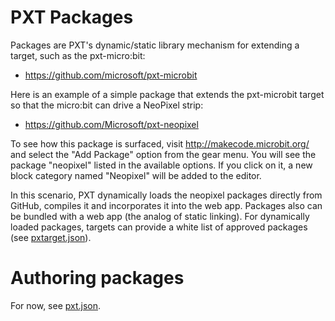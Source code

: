 # PXT Packages

Packages are PXT's dynamic/static library mechanism for extending a target, such as the
pxt-micro:bit:

* https://github.com/microsoft/pxt-microbit

Here is an example of a simple package that extends the pxt-microbit target 
so that the micro:bit can drive a NeoPixel strip:

* https://github.com/Microsoft/pxt-neopixel

To see how this package is surfaced, visit http://makecode.microbit.org/ and select the "Add Package" option from the gear menu. You will see the package "neopixel" listed in the available options. If you click on it, a new block category named "Neopixel" will be added to the editor. 

In this scenario, PXT dynamically loads the neopixel packages directly from GitHub, compiles it and incorporates it into the web app. Packages also can be bundled with a web app (the analog of static linking). For dynamically loaded packages, targets can provide a white list of approved packages (see [pxtarget.json](/targets/pxtarget)).

# Authoring packages

For now, see [pxt.json](/packages/pxtJson).
